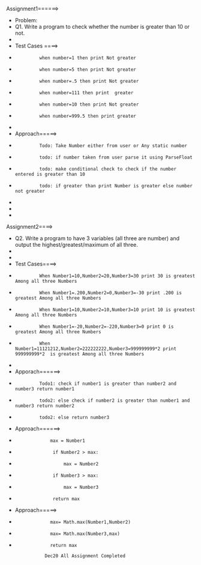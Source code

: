Assignment1======>
                
 * Problem:
 * Q1. Write a program to check whether the number is greater than 10 or not.
 * 
 * Test Cases ====>
 *              when number=1 then print Not greater
 *              when number=5 then print Not greater
 *              when number=.5 then print Not greater
 *              when number=111 then print  greater
 *              when number=10 then print Not greater
 *              when number=999.5 then print greater
 * 
 * Approach=====>
 *              Todo: Take Number either from user or Any static number
 *              todo: if number taken from user parse it using ParseFloat 
 *              todo: make conditional check to check if the number entered is greater than 10
 *              todo: if greater than print Number is greater else number not greater
 * 
 * 
 * 
 
 Assignment2====>
                
 * Q2. Write a program to have 3 variables (all three are number) and output the highest/greatest/maximum of all three.
 * 
 * 
 * Test Cases====>
 *              When Number1=10,Number2=20,Number3=30 print 30 is greatest Among all three Numbers
 *              When Number1=.200,Number2=0,Number3=-30 print .200 is greatest Among all three Numbers
 *              When Number1=10,Number2=10,Number3=10 print 10 is greatest Among all three Numbers
 *              When Number1=-20,Number2=-220,Number3=0 print 0 is greatest Among all three Numbers
 *              When Number1=11121212,Number2=222222222,Number3=999999999*2 print 999999999*2  is greatest Among all three Numbers
 * 
 * Apporach======>
 *              Todo1: check if number1 is greater than number2 and number3 return number1
 *              todo2: else check if number2 is greater than number1 and number3 return number2
 *              todo2: else return number3
 * Approach======>
 *                  max = Number1
 *                   if Number2 > max:
 *                       max = Number2
 *                   if Number3 > max:
 *                       max = Number3 
 *                   return max
 * Approach=====>
 *                  max= Math.max(Number1,Number2)
 *                  max= Math.max(Number3,max)
 *                  return max
 
                  Dec20 All Assignment Completed                